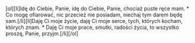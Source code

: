 [ol][li]Idę do Ciebie, Panie, idę do Ciebie, Panie, chociaż puste ręce mam. * Co mogę ofiarować, nic przecież nie posiadam, niechaj tym darem będę sam.[/li][li]Daję Ci moje życie, daję Ci moje serce, tych, których kocham, których znam. * Daję Ci moje prace, smutki, radości życia, to wszystko proszę, Panie, przyjm.[/li][/ol]